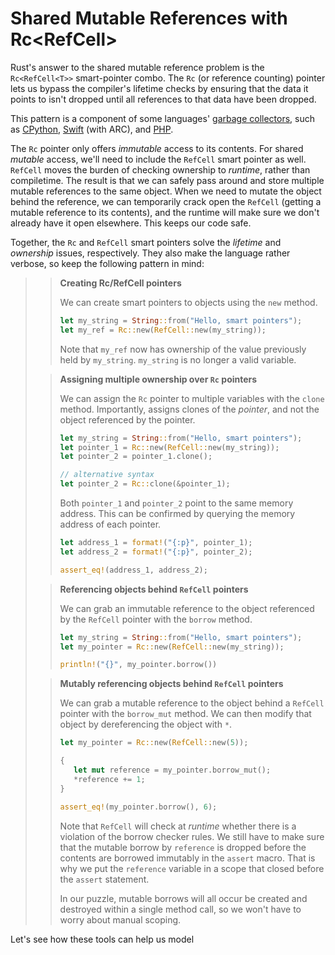 # Shared Mutable References with Rc\<RefCell\>

Rust's answer to the shared mutable reference problem is the `Rc<RefCell<T>>` smart-pointer combo. The `Rc` (or reference counting) pointer lets us bypass the compiler's lifetime checks by ensuring that the data it points to isn't dropped until all references to that data have been dropped. 

This pattern is a component of some languages' [garbage collectors](https://en.wikipedia.org/wiki/Reference_counting), such as [CPython](https://stackify.com/python-garbage-collection/), [Swift](https://www.section.io/engineering-education/automatic-reference-counting-in-swift/) (with ARC), and [PHP](https://www.phpinternalsbook.com/php7/zvals/memory_management.html).

The `Rc` pointer only offers _immutable_ access to its contents. For shared _mutable_ access, we'll need to include the `RefCell` smart pointer as well. `RefCell` moves the burden of checking ownership to _runtime_, rather than compiletime. The result is that we can safely pass around and store multiple mutable references to the same object. When we need to mutate the object behind the reference, we can temporarily crack open the `RefCell` (getting a mutable reference to its contents), and the runtime will make sure we don't already have it open elsewhere. This keeps our code safe.

Together, the `Rc` and `RefCell` smart pointers solve the _lifetime_ and _ownership_ issues, respectively. They also make the language rather verbose, so keep the following pattern in mind:

>> **Creating Rc/RefCell pointers**
>> 
>> We can create smart pointers to objects using the `new` method.
>> ```rust
>> let my_string = String::from("Hello, smart pointers");
>> let my_ref = Rc::new(RefCell::new(my_string));
>> ```
>> Note that `my_ref` now has ownership of the value previously held by `my_string`. `my_string` is no longer a valid variable.
> 
>> **Assigning multiple ownership over `Rc` pointers**
>> 
>> We can assign the `Rc` pointer to multiple variables with the `clone` method. Importantly, assigns clones of the _pointer_, and not the object referenced by the pointer.
>> ```rust
>> let my_string = String::from("Hello, smart pointers");
>> let pointer_1 = Rc::new(RefCell::new(my_string));
>> let pointer_2 = pointer_1.clone();
>> 
>> // alternative syntax
>> let pointer_2 = Rc::clone(&pointer_1);
>> ```
>> Both `pointer_1` and `pointer_2` point to the same memory address. This can be confirmed by querying the memory address of each pointer.
>> ```rust
>> let address_1 = format!("{:p}", pointer_1);
>> let address_2 = format!("{:p}", pointer_2);
>>
>> assert_eq!(address_1, address_2);
>> ```
>
>> **Referencing objects behind `RefCell` pointers**
>> 
>> We can grab an immutable reference to the object referenced by the `RefCell` pointer with the `borrow` method.
>> ```rust
>> let my_string = String::from("Hello, smart pointers");
>> let my_pointer = Rc::new(RefCell::new(my_string));
>>
>> println!("{}", my_pointer.borrow())
>> ```
>
>> **Mutably referencing objects behind `RefCell` pointers**
>> 
>> We can grab a mutable reference to the object behind a `RefCell` pointer with the `borrow_mut` method. We can then modify that object by dereferencing the object with `*`.
>> ```rust
>> let my_pointer = Rc::new(RefCell::new(5));
>>
>> {
>>    let mut reference = my_pointer.borrow_mut();
>>    *reference += 1;
>> }
>>
>> assert_eq!(my_pointer.borrow(), 6);
>> ```
>> Note that `RefCell` will check at _runtime_ whether there is a violation of the borrow checker rules. We still have to make sure that the mutable borrow by `reference` is dropped before the contents are borrowed immutably in the `assert` macro. That is why we put the `reference` variable in a scope that closed before the `assert` statement.
>>
>> In our puzzle, mutable borrows will all occur be created and destroyed within a single method call, so we won't have to worry about manual scoping.

Let's see how these tools can help us model 